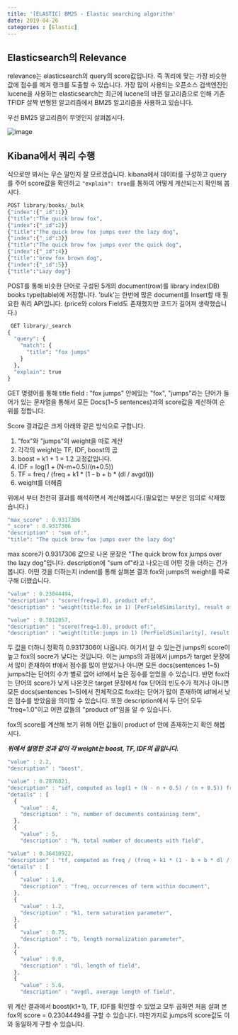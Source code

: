 ```yaml
---
title: '[ELASTIC] BM25 - Elastic searching algorithm'
date: 2019-04-26
categories : [Elastic]
---
```


## Elasticsearch의 Relevance

relevance는 elasticsearch의 query의 score값입니다. 즉 쿼리에 맞는 가장 비슷한 값에 점수를 메겨 랭크를 도출할 수 있습니다. 가장 많이 사용되는 오픈소스 검색엔진인 lucene을 사용하는 elasticsearch는 최근에 lucene의 바뀐 알고리즘으로 인해 기존 TFIDF 살짝 변형된 알고리즘에서 BM25 알고리즘을 사용하고 있습니다.

우선 BM25 알고리즘이 무엇인지 살펴봅시다.

![image](https://user-images.githubusercontent.com/48308562/56791747-ce502580-6842-11e9-906c-aac9af9077dc.png)

## Kibana에서 쿼리 수행

식으로만 봐서는 무슨 말인지 잘 모르겠습니다. kibana에서 데이터를 구성하고 query를 주어 score값을 확인하고 `"explain": true`를 통하여 어떻게 계산되는지 확인해 봅시다.

```python
POST library/books/_bulk
{"index":{"_id":1}}
{"title":"The quick brow fox",
{"index":{"_id":2}}
{"title":"The quick brow fox jumps over the lazy dog",
{"index":{"_id":3}}
{"title":"The quick brow fox jumps over the quick dog",
{"index":{"_id":4}}
{"title":"brow fox brown dog",
{"index":{"_id":5}}
{"title":"Lazy dog"}
```

POST를 통해 비슷한 단어로 구성된 5개의 document(row)를 library index(DB) books type(table)에 저장합니다. 'bulk'는 한번에 많은 document를 Insert할 때 필요한 쿼리 API입니다. (price와 colors Field도 존재했지만 코드가 길어져 생략했습니다.)

```python
 GET library/_search
{
  "query": {
    "match": {
      "title": "fox jumps"
    }
  },
  "explain": true
}
```

GET 명령어를 통해 title field : "fox jumps" 안에있는 "fox", "jumps"라는 단어가 들어가 있는 문자열을 통해서 모든 Docs(1~5 sentences)과의 score값을 계산하여 순위를 정합니다.

Score 결과값은 크게 아래와 같은 방식으로 구합니다.

  1. "fox"와 "jumps"의 weight을 따로 계산
  2. 각각의 weight는 TF, IDF, boost의 곱
  3. boost = k1 + 1 = 1.2 고정값입니다.
  3. IDF = log(1 + (N-m+0.5)/(n+0.5))
  4. TF = freq / (freq + k1 * (1 - b + b * (dl / avgdl)))
  5. weight를 더해줌

위에서 부터 천천히 결과를 해석하면서 계산해봅시다.(필요없는 부분은 임의로 삭제했습니다.)

```javascript
"max_score" : 0.9317306
"_score" : 0.9317306
"description" : "sum of:",
"title": "The quick brow fox jumps over the lazy dog"
```

max score가 0.9317306 값으로 나온 문장은 "The quick brow fox jumps over the lazy dog"입니다.
description에 "sum of"라고 나오는데 어떤 것을 더하는 건가 봅니다. 어떤 것을 더하는지 indent를 통해 살펴본 결과 fox와 jumps의 weight를 따로 구해 더했습니다.

```javascript
"value" : 0.23044494,
"description" : "score(freq=1.0), product of:",
"description" : "weight(title:fox in 1) [PerFieldSimilarity], result of:",
```

```javascript
"value" : 0.7012857,
"description" : "score(freq=1.0), product of:",
"description" : "weight(title:jumps in 1) [PerFieldSimilarity], result of:",
```

두 값을 더하니 정확히 0.9317306이 나옵니다. 여기서 알 수 있는건 jumps의 score이 높고 fox의 socre가 낮다는 것입니다. 이는 jumps의 과점에서 jumps가 target 문장에서 많이 존재하여 tf에서 점수를 많이 얻었거나 아니면 모든 docs(sentences 1~5) jumps라는 단어의 수가 별로 없어 idf에서 높은 점수를 얻었을 수 있습니다. 반면 fox라는 단어의 score가 낮게 나온것은 target 문장에서 fox 단어의 빈도수가 적거나 아니면 모든 docs(sentences 1~5)에서 전체적으로 fox라는 단어가 많이 존재하여 idf에서 낮은 점수를 받았음을 의미할 수 있습니다. 또한 description에서 두 단어 모두 "freq=1.0"이고 어떤 값들의 "product of"임을 알 수 있습니다.

fox의 score를 계산해 보기 위해 어떤 값들이 product of 안에 존재하는지 확인 해봅시다.

___위에서 설명한 것과 같이 각 weight는 boost, TF, IDF의 곱입니다.___

```javascript
"value" : 2.2,
"description" : "boost",

"value" : 0.2876821,
"description" : "idf, computed as log(1 + (N - n + 0.5) / (n + 0.5)) from:",
"details" : [
  {
    "value" : 4,
    "description" : "n, number of documents containing term",
  },
  {
    "value" : 5,
    "description" : "N, total number of documents with field",

"value" : 0.36410922,
"description" : "tf, computed as freq / (freq + k1 * (1 - b + b * dl / avgdl)) from:",
"details" : [
  {
    "value" : 1.0,
    "description" : "freq, occurrences of term within document",
  },
  {
    "value" : 1.2,
    "description" : "k1, term saturation parameter",
  },
  {
    "value" : 0.75,
    "description" : "b, length normalization parameter",
  },
  {
    "value" : 9.0,
    "description" : "dl, length of field",
  },
  {
    "value" : 5.6,
    "description" : "avgdl, average length of field",
```

위 계산 결과에서 boost(k1+1), TF, IDF를 확인할 수 있었고 모두 곱하면 처음 살펴 본 fox의 score = 0.23044494를 구할 수 있습니다. 마찬가지로 jumps의 score값도 이와 동일하게 구할 수 있습니다.
